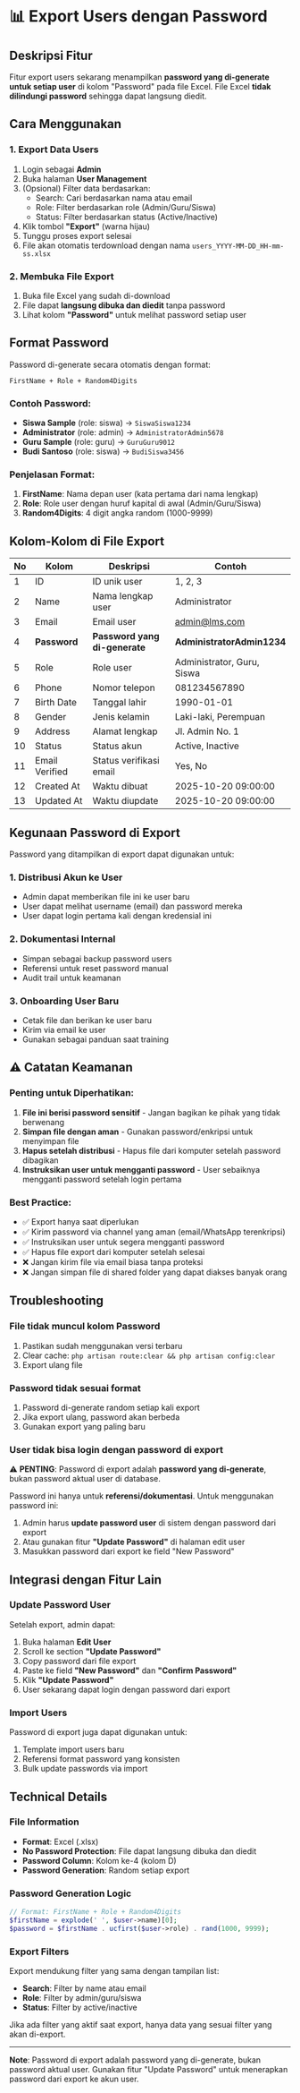 # 📊 Export Users dengan Password

## Deskripsi Fitur

Fitur export users sekarang menampilkan **password yang di-generate untuk setiap user** di kolom "Password" pada file Excel. File Excel **tidak dilindungi password** sehingga dapat langsung diedit.

## Cara Menggunakan

### 1. Export Data Users
1. Login sebagai **Admin**
2. Buka halaman **User Management**
3. (Opsional) Filter data berdasarkan:
   - Search: Cari berdasarkan nama atau email
   - Role: Filter berdasarkan role (Admin/Guru/Siswa)
   - Status: Filter berdasarkan status (Active/Inactive)
4. Klik tombol **"Export"** (warna hijau)
5. Tunggu proses export selesai
6. File akan otomatis terdownload dengan nama `users_YYYY-MM-DD_HH-mm-ss.xlsx`

### 2. Membuka File Export
1. Buka file Excel yang sudah di-download
2. File dapat **langsung dibuka dan diedit** tanpa password
3. Lihat kolom **"Password"** untuk melihat password setiap user

## Format Password

Password di-generate secara otomatis dengan format:

```
FirstName + Role + Random4Digits
```

### Contoh Password:
- **Siswa Sample** (role: siswa) → `SiswaSiswa1234`
- **Administrator** (role: admin) → `AdministratorAdmin5678`
- **Guru Sample** (role: guru) → `GuruGuru9012`
- **Budi Santoso** (role: siswa) → `BudiSiswa3456`

### Penjelasan Format:
1. **FirstName**: Nama depan user (kata pertama dari nama lengkap)
2. **Role**: Role user dengan huruf kapital di awal (Admin/Guru/Siswa)
3. **Random4Digits**: 4 digit angka random (1000-9999)

## Kolom-Kolom di File Export

| No | Kolom | Deskripsi | Contoh |
|----|-------|-----------|--------|
| 1 | ID | ID unik user | 1, 2, 3 |
| 2 | Name | Nama lengkap user | Administrator |
| 3 | Email | Email user | admin@lms.com |
| 4 | **Password** | **Password yang di-generate** | **AdministratorAdmin1234** |
| 5 | Role | Role user | Administrator, Guru, Siswa |
| 6 | Phone | Nomor telepon | 081234567890 |
| 7 | Birth Date | Tanggal lahir | 1990-01-01 |
| 8 | Gender | Jenis kelamin | Laki-laki, Perempuan |
| 9 | Address | Alamat lengkap | Jl. Admin No. 1 |
| 10 | Status | Status akun | Active, Inactive |
| 11 | Email Verified | Status verifikasi email | Yes, No |
| 12 | Created At | Waktu dibuat | 2025-10-20 09:00:00 |
| 13 | Updated At | Waktu diupdate | 2025-10-20 09:00:00 |

## Kegunaan Password di Export

Password yang ditampilkan di export dapat digunakan untuk:

### 1. **Distribusi Akun ke User**
- Admin dapat memberikan file ini ke user baru
- User dapat melihat username (email) dan password mereka
- User dapat login pertama kali dengan kredensial ini

### 2. **Dokumentasi Internal**
- Simpan sebagai backup password users
- Referensi untuk reset password manual
- Audit trail untuk keamanan

### 3. **Onboarding User Baru**
- Cetak file dan berikan ke user baru
- Kirim via email ke user
- Gunakan sebagai panduan saat training

## ⚠️ Catatan Keamanan

### Penting untuk Diperhatikan:
1. **File ini berisi password sensitif** - Jangan bagikan ke pihak yang tidak berwenang
2. **Simpan file dengan aman** - Gunakan password/enkripsi untuk menyimpan file
3. **Hapus setelah distribusi** - Hapus file dari komputer setelah password dibagikan
4. **Instruksikan user untuk mengganti password** - User sebaiknya mengganti password setelah login pertama

### Best Practice:
- ✅ Export hanya saat diperlukan
- ✅ Kirim password via channel yang aman (email/WhatsApp terenkripsi)
- ✅ Instruksikan user untuk segera mengganti password
- ✅ Hapus file export dari komputer setelah selesai
- ❌ Jangan kirim file via email biasa tanpa proteksi
- ❌ Jangan simpan file di shared folder yang dapat diakses banyak orang

## Troubleshooting

### File tidak muncul kolom Password
1. Pastikan sudah menggunakan versi terbaru
2. Clear cache: `php artisan route:clear && php artisan config:clear`
3. Export ulang file

### Password tidak sesuai format
1. Password di-generate random setiap kali export
2. Jika export ulang, password akan berbeda
3. Gunakan export yang paling baru

### User tidak bisa login dengan password di export
⚠️ **PENTING**: Password di export adalah **password yang di-generate**, bukan password aktual user di database.

Password ini hanya untuk **referensi/dokumentasi**. Untuk menggunakan password ini:
1. Admin harus **update password user** di sistem dengan password dari export
2. Atau gunakan fitur **"Update Password"** di halaman edit user
3. Masukkan password dari export ke field "New Password"

## Integrasi dengan Fitur Lain

### Update Password User
Setelah export, admin dapat:
1. Buka halaman **Edit User**
2. Scroll ke section **"Update Password"**
3. Copy password dari file export
4. Paste ke field **"New Password"** dan **"Confirm Password"**
5. Klik **"Update Password"**
6. User sekarang dapat login dengan password dari export

### Import Users
Password di export juga dapat digunakan untuk:
1. Template import users baru
2. Referensi format password yang konsisten
3. Bulk update passwords via import

## Technical Details

### File Information
- **Format**: Excel (.xlsx)
- **No Password Protection**: File dapat langsung dibuka dan diedit
- **Password Column**: Kolom ke-4 (kolom D)
- **Password Generation**: Random setiap export

### Password Generation Logic
```php
// Format: FirstName + Role + Random4Digits
$firstName = explode(' ', $user->name)[0];
$password = $firstName . ucfirst($user->role) . rand(1000, 9999);
```

### Export Filters
Export mendukung filter yang sama dengan tampilan list:
- **Search**: Filter by name atau email
- **Role**: Filter by admin/guru/siswa
- **Status**: Filter by active/inactive

Jika ada filter yang aktif saat export, hanya data yang sesuai filter yang akan di-export.

---

**Note**: Password di export adalah password yang di-generate, bukan password aktual user. Gunakan fitur "Update Password" untuk menerapkan password dari export ke akun user.
